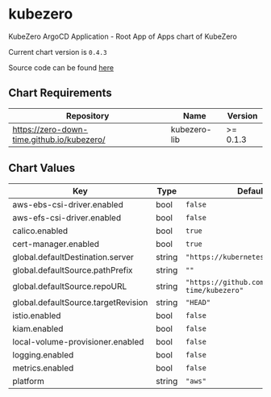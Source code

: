 kubezero
========
KubeZero ArgoCD Application - Root App of Apps chart of KubeZero

Current chart version is `0.4.3`

Source code can be found [here](https://kubezero.com)

## Chart Requirements

| Repository | Name | Version |
|------------|------|---------|
| https://zero-down-time.github.io/kubezero/ | kubezero-lib | >= 0.1.3 |

## Chart Values

| Key | Type | Default | Description |
|-----|------|---------|-------------|
| aws-ebs-csi-driver.enabled | bool | `false` |  |
| aws-efs-csi-driver.enabled | bool | `false` |  |
| calico.enabled | bool | `true` |  |
| cert-manager.enabled | bool | `true` |  |
| global.defaultDestination.server | string | `"https://kubernetes.default.svc"` |  |
| global.defaultSource.pathPrefix | string | `""` |  |
| global.defaultSource.repoURL | string | `"https://github.com/zero-down-time/kubezero"` |  |
| global.defaultSource.targetRevision | string | `"HEAD"` |  |
| istio.enabled | bool | `false` |  |
| kiam.enabled | bool | `false` |  |
| local-volume-provisioner.enabled | bool | `false` |  |
| logging.enabled | bool | `false` |  |
| metrics.enabled | bool | `false` |  |
| platform | string | `"aws"` |  |
